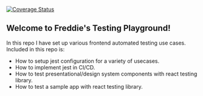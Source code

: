 [![Coverage Status](https://coveralls.io/repos/github/Freddie-Pike/freddies_testing_playground/badge.svg?branch=master)](https://coveralls.io/github/Freddie-Pike/freddies_testing_playground?branch=master)

## Welcome to Freddie's Testing Playground!

In this repo I have set up various frontend automated testing use cases. Included in this repo is:

- How to setup jest configuration for a variety of usecases.
- How to implement jest in CI/CD.
- How to test presentational/design system components with react testing library.
- How to test a sample app with react testing library.
